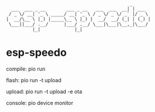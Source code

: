 ```
                                               _
  ___  ___ _ __        ___ _ __   ___  ___  __| | ___
 / _ \/ __| '_ \ _____/ __| '_ \ / _ \/ _ \/ _` |/ _ \
|  __/\__ \ |_) |_____\__ \ |_) |  __/  __/ (_| | (_) |
 \___||___/ .__/      |___/ .__/ \___|\___|\__,_|\___/
          |_|             |_|
```
# esp-speedo

compile:
	pio run

flash:
	pio run -t upload

upload:
	pio run -t upload -e ota

console:
	pio device monitor
